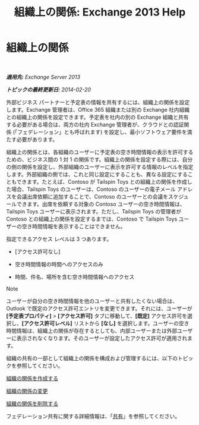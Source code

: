 ﻿---
title: '組織上の関係: Exchange 2013 Help'
TOCTitle: 組織上の関係
ms:assetid: 4c48db61-3370-462b-a3f8-2a6311c6e4ee
ms:mtpsurl: https://technet.microsoft.com/ja-jp/library/JJ657445(v=EXCHG.150)
ms:contentKeyID: 49896241
ms.date: 04/24/2018
mtps_version: v=EXCHG.150
ms.translationtype: HT
---

# 組織上の関係

 

_**適用先:** Exchange Server 2013_

_**トピックの最終更新日:** 2014-02-20_

外部ビジネス パートナーと予定表の情報を共有するには、組織上の関係を設定します。Exchange 管理者は、Office 365 組織または別の Exchange 社内組織との組織上の関係を設定できます。予定表を社内の別の Exchange 組織と共有する必要がある場合は、両方の社内 Exchange 管理者が、クラウドとの認証関係 (「フェデレーション」とも呼ばれます) を設定し、最小ソフトウェア要件を満たす必要があります。

組織上の関係とは、各組織のユーザーに予定表の空き時間情報の表示を許可するための、ビジネス間の 1 対 1 の関係です。組織上の関係を設定する際には、自分の側の関係を設定し、外部組織のユーザーに表示を許可する情報のレベルを指定します。外部組織の側では、これと同じ設定にすることも、異なる設定にすることもできます。たとえば、Contoso が Tailspin Toys との組織上の関係を作成した場合、Tailspin Toys のユーザーは、Contoso のユーザーの電子メール アドレスを会議出席依頼に追加することで、Contoso のユーザーとの会議をスケジュールできます。出席を依頼する対象の Contoso ユーザーの空き時間情報は、Tailspin Toys ユーザーに表示されます。ただし、Tailspin Toys の管理者が Contoso との組織上の関係を設定するまでは、Contoso で Tailspin Toys ユーザーの空き時間情報を表示することはできません。

指定できるアクセス レベルは 3 つあります。

  - \[アクセス許可なし\]

  - 空き時間情報の時間へのアクセスのみ

  - 時間、件名、場所を含む空き時間情報へのアクセス


> [!NOTE]
> ユーザーが自分の空き時間情報を他のユーザーと共有したくない場合は、Outlook で既定のアクセス許可エントリを変更できます。それには、ユーザーが <STRONG>[予定表プロパティ]</STRONG> &gt; <STRONG>[アクセス許可]</STRONG> タブに移動して、<STRONG>[既定]</STRONG> アクセス許可を選択し、<STRONG>[アクセス許可レベル]</STRONG> リストから <STRONG>[なし]</STRONG> を選択します。ユーザーの空き時間情報は、組織上の関係が存在するとしても、内部ユーザーまたは外部ユーザーに表示されなくなります。そのユーザーが設定したアクセス許可が適用されます。



組織の共有の一部として組織上の関係を構成および管理するには、以下のトピックを参照してください。

[組織の関係を作成する](create-an-organization-relationship-exchange-2013-help.md)

[組織の関係の変更](modify-an-organization-relationship-exchange-2013-help.md)

[組織の関係を削除する](remove-an-organization-relationship-exchange-2013-help.md)

フェデレーション共有に関する詳細情報は、「[共有](sharing-exchange-2013-help.md)」を参照してください。

